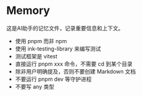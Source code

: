 # Memory

这是AI助手的记忆文件，记录重要信息和上下文。

- 使用 pnpm 而非 npm
- 使用 ink-testing-library 来编写测试
- 测试框架是 vitest
- 直接运行 pnpm xxx 命令，不需要 cd 到某个目录
- 除非用户明确提及，否则不要创建 Markdown 文档
- 不要运行 pnpm dev 等守护进程
- 不要写 any 类型
